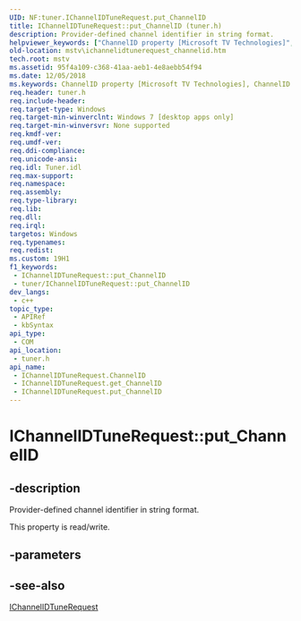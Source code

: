```yaml
---
UID: NF:tuner.IChannelIDTuneRequest.put_ChannelID
title: IChannelIDTuneRequest::put_ChannelID (tuner.h)
description: Provider-defined channel identifier in string format.
helpviewer_keywords: ["ChannelID property [Microsoft TV Technologies]","ChannelID property [Microsoft TV Technologies]","IChannelIDTuneRequest interface","IChannelIDTuneRequest interface [Microsoft TV Technologies]","ChannelID property","IChannelIDTuneRequest.ChannelID","IChannelIDTuneRequest.put_ChannelID","IChannelIDTuneRequest::ChannelID","IChannelIDTuneRequest::get_ChannelID","IChannelIDTuneRequest::put_ChannelID","mstv.ichannelidtunerequest_channelid","put_ChannelID","tuner/IChannelIDTuneRequest::ChannelID","tuner/IChannelIDTuneRequest::get_ChannelID","tuner/IChannelIDTuneRequest::put_ChannelID"]
old-location: mstv\ichannelidtunerequest_channelid.htm
tech.root: mstv
ms.assetid: 95f4a109-c368-41aa-aeb1-4e8aebb54f94
ms.date: 12/05/2018
ms.keywords: ChannelID property [Microsoft TV Technologies], ChannelID property [Microsoft TV Technologies],IChannelIDTuneRequest interface, IChannelIDTuneRequest interface [Microsoft TV Technologies],ChannelID property, IChannelIDTuneRequest.ChannelID, IChannelIDTuneRequest.put_ChannelID, IChannelIDTuneRequest::ChannelID, IChannelIDTuneRequest::get_ChannelID, IChannelIDTuneRequest::put_ChannelID, mstv.ichannelidtunerequest_channelid, put_ChannelID, tuner/IChannelIDTuneRequest::ChannelID, tuner/IChannelIDTuneRequest::get_ChannelID, tuner/IChannelIDTuneRequest::put_ChannelID
req.header: tuner.h
req.include-header: 
req.target-type: Windows
req.target-min-winverclnt: Windows 7 [desktop apps only]
req.target-min-winversvr: None supported
req.kmdf-ver: 
req.umdf-ver: 
req.ddi-compliance: 
req.unicode-ansi: 
req.idl: Tuner.idl
req.max-support: 
req.namespace: 
req.assembly: 
req.type-library: 
req.lib: 
req.dll: 
req.irql: 
targetos: Windows
req.typenames: 
req.redist: 
ms.custom: 19H1
f1_keywords:
 - IChannelIDTuneRequest::put_ChannelID
 - tuner/IChannelIDTuneRequest::put_ChannelID
dev_langs:
 - c++
topic_type:
 - APIRef
 - kbSyntax
api_type:
 - COM
api_location:
 - tuner.h
api_name:
 - IChannelIDTuneRequest.ChannelID
 - IChannelIDTuneRequest.get_ChannelID
 - IChannelIDTuneRequest.put_ChannelID
---
```


# IChannelIDTuneRequest::put_ChannelID


## -description

Provider-defined channel identifier in string format.
    

This property is read/write.

## -parameters

## -see-also

<a href="https://docs.microsoft.com/previous-versions/windows/desktop/api/tuner/nn-tuner-ichannelidtunerequest">IChannelIDTuneRequest</a>


